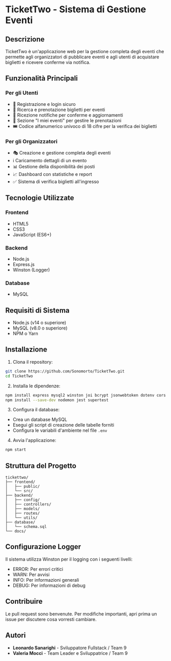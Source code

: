 # TicketTwo - Sistema di Gestione Eventi

## Descrizione
TicketTwo è un'applicazione web per la gestione completa degli eventi che permette agli organizzatori di pubblicare eventi e agli utenti di acquistare biglietti e ricevere conferme via notifica.

## Funzionalità Principali

### Per gli Utenti
- 👤 Registrazione e login sicuro
- 🎫 Ricerca e prenotazione biglietti per eventi
- 📱 Ricezione notifiche per conferme e aggiornamenti
- 📅 Sezione "I miei eventi" per gestire le prenotazioni
- 🎟️ Codice alfanumerico univoco di 18 cifre per la verifica dei biglietti

### Per gli Organizzatori
- 🎭 Creazione e gestione completa degli eventi
- ℹ️ Caricamento dettagli di un evento
- 📊 Gestione della disponibilità dei posti
- 📈 Dashboard con statistiche e report
- ✅ Sistema di verifica biglietti all'ingresso

## Tecnologie Utilizzate

### Frontend
- HTML5
- CSS3
- JavaScript (ES6+)

### Backend
- Node.js
- Express.js
- Winston (Logger)

### Database
- MySQL

## Requisiti di Sistema
- Node.js (v14 o superiore)
- MySQL (v8.0 o superiore)
- NPM o Yarn

## Installazione

1. Clona il repository:
```bash
git clone https://github.com/Sonomorto/TicketTwo.git
cd TicketTwo
```

2. Installa le dipendenze:
```bash
npm install express mysql2 winston joi bcrypt jsonwebtoken dotenv cors
npm install --save-dev nodemon jest supertest
```

3. Configura il database:
- Crea un database MySQL
- Esegui gli script di creazione delle tabelle forniti
- Configura le variabili d'ambiente nel file `.env`

4. Avvia l'applicazione:
```bash
npm start
```

## Struttura del Progetto
```
tickettwo/
├── frontend/
│   ├── public/
│   └── src/
├── backend/
│   ├── config/
│   ├── controllers/
│   ├── models/
│   ├── routes/
│   └── utils/
├── database/
│   └── schema.sql
└── docs/
```

## Configurazione Logger
Il sistema utilizza Winston per il logging con i seguenti livelli:
- ERROR: Per errori critici
- WARN: Per avvisi
- INFO: Per informazioni generali
- DEBUG: Per informazioni di debug

## Contribuire
Le pull request sono benvenute. Per modifiche importanti, apri prima un issue per discutere cosa vorresti cambiare.

## Autori
- **Leonardo Sanarighi** - Sviluppatore Fullstack / Team 9
- **Valeria Mocci** - Team Leader e Sviluppatrice / Team 9